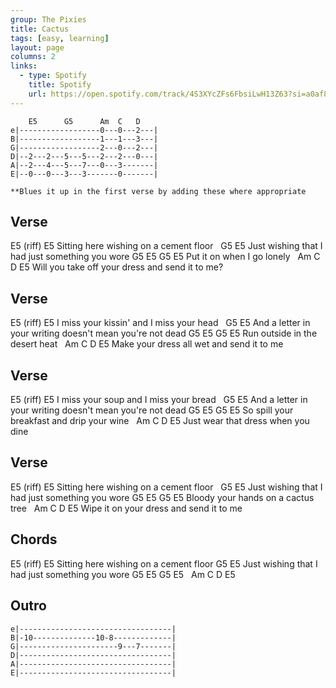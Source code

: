 ```yaml
---
group: The Pixies
title: Cactus
tags: [easy, learning]
layout: page
columns: 2
links:
  - type: Spotify
    title: Spotify
    url: https://open.spotify.com/track/4S3XYcZFs6FbsiLwH13Z63?si=a0af8847bf4b4087
---
```


```chordpro
    E5      G5      Am  C   D
e|------------------0---0---2---|
B|------------------1---1---3---|
G|------------------2---0---2---|
D|--2---2---5---5---2---2---0---|
A|--2---4---5---7---0---3-------|
E|--0---0---3---3-------0-------|

**Blues it up in the first verse by adding these where appropriate
```

## Verse

E5 (riff)
E5
Sitting here wishing on a cement floor
&nbsp;    G5                      E5
Just wishing that I had just something you wore
G5     E5        G5     E5
Put it on when I go lonely
&nbsp;        Am            C         D          E5
Will you take off your dress and send it to me?

## Verse

E5 (riff)
E5
I miss your kissin' and I miss your head
&nbsp;      G5                             E5
And a letter in your writing doesn't mean you're not dead
G5       E5          G5     E5
Run outside in the desert heat
&nbsp;          Am        C       D         E5
Make your dress all wet and send it to me

## Verse

E5 (riff)
E5
I miss your soup and I miss your bread
&nbsp;      G5                             E5
And a letter in your writing doesn't mean you're not dead
G5              E5           G5        E5
So spill your breakfast and drip your wine
&nbsp;    Am         C         D     E5
Just wear that dress when you dine

## Verse

E5 (riff)
E5
Sitting here wishing on a cement floor
&nbsp;      G5                             E5
Just wishing that I had just something you wore
G5       E5          G5     E5
Bloody your hands on a cactus tree
&nbsp;  Am             C          D        E5
Wipe it on your dress and send it to me

## Chords

E5 (riff)
E5
Sitting here wishing on a cement floor
       G5                             E5
Just wishing that I had just something you wore
G5       E5          G5     E5
&nbsp;  Am             C          D        E5

## Outro

```chordpro
e|----------------------------------|
B|-10--------------10-8-------------|
G|----------------------9---7-------|
D|----------------------------------|
A|----------------------------------|
E|----------------------------------|
```

